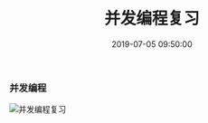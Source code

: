﻿---
title: 并发编程复习
date: 2019-07-05 09:50:00
update: 2019-07-05 09:50:00
categories: 并发编程
tags: [并发编程实战]
---

### 并发编程

![并发编程复习](https://volc1612.gitee.io/blog/images/并发编程复习/并发编程复习-a.png)



